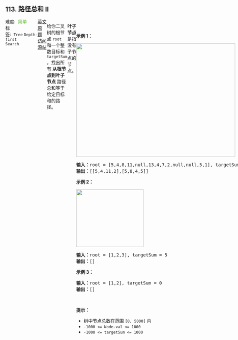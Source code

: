 <div style="font-size: 20px; margin-bottom: 15px; font-weight: bold;">113. 路径总和 II</div>
<div style="display: flex; font-size: 14px; justify-content: space-between;"><div><span style="margin-right: 30px;">难度:&nbsp;&nbsp;<label style="color: rgb(90, 183, 38);">简单</label></span><span style="margin-right: 30px;">标签:&nbsp;&nbsp;<code>Tree</code>&nbsp;<code>Depth-first Search</code></span></div><div><span style="margin-right: 15px;"><a href="https://leetcode.com/problems/path-sum-ii/">英文原题</a></span><span><a href="https://leetcode-cn.com/problems/path-sum-ii/">访问源站</a></span></div>
<hr style="height: 1px; margin: 1em 0px;" />
<p>给你二叉树的根节点 <code>root</code> 和一个整数目标和 <code>targetSum</code> ，找出所有 <strong>从根节点到叶子节点</strong> 路径总和等于给定目标和的路径。</p>

<p><strong>叶子节点</strong> 是指没有子节点的节点。</p>

<div class="original__bRMd">
<div>
<p> </p>

<p><strong>示例 1：</strong></p>
<img alt="" src="https://assets.leetcode.com/uploads/2021/01/18/pathsumii1.jpg" style="width: 500px; height: 356px;" />
<pre>
<strong>输入：</strong>root = [5,4,8,11,null,13,4,7,2,null,null,5,1], targetSum = 22
<strong>输出：</strong>[[5,4,11,2],[5,8,4,5]]
</pre>

<p><strong>示例 2：</strong></p>
<img alt="" src="https://assets.leetcode.com/uploads/2021/01/18/pathsum2.jpg" style="width: 212px; height: 181px;" />
<pre>
<strong>输入：</strong>root = [1,2,3], targetSum = 5
<strong>输出：</strong>[]
</pre>

<p><strong>示例 3：</strong></p>

<pre>
<strong>输入：</strong>root = [1,2], targetSum = 0
<strong>输出：</strong>[]
</pre>

<p> </p>

<p><strong>提示：</strong></p>

<ul>
	<li>树中节点总数在范围 <code>[0, 5000]</code> 内</li>
	<li><code>-1000 <= Node.val <= 1000</code></li>
	<li><code>-1000 <= targetSum <= 1000</code></li>
</ul>
</div>
</div>

<hr style="height: 1px; margin: 1em 0px;" />
<strong>第1次解答</strong>
```javascript
/**
 * Definition for a binary tree node.
 * function TreeNode(val) {
 *     this.val = val;
 *     this.left = this.right = null;
 * }
 */

/**
 *
 * @param {TreeNode} root 根结点
 * @param {number} sum 需要计算的总数
 * @param {number[][]} results 全量符合要求的路径集合
 * @param {number[]} pathList 当前计算中的路径集合
 */
const getPath = (root, sum, results, pathList) => {
  // 如果根结点为空，则直接没有路径
  if (root == null) {
    return [];
  }
  // 记录一下当前走到的路径，[...前序路径，当前结点值]
  pathList = [...pathList, root.val];
  // 如果当前结点是叶子结点，且当前结点的值 === 需要的总数，就直接将当前路径推送到全量路径中
  if (root.left === null && root.right === null && root.val === sum) {
    results.push(pathList);
  }
  // 如果当前结点不是叶子结点，就继续往下找，此时 sum 为去掉当前结点值之后的总数
  getPath(root.left, sum - root.val, results, pathList);
  getPath(root.right, sum - root.val, results, pathList);
};

/**
 * @param {TreeNode} root
 * @param {number} sum
 * @return {number[][]}
 */
var pathSum = function (root, sum) {
  const results = [];
  getPath(root, sum, results, []);
  return results;
};
```